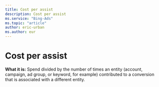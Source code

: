 ```yaml
---
title: Cost per assist
description: Cost per assist
ms.service: "Bing-Ads"
ms.topic: "article"
author: eric-urban
ms.author: eur
---
```


# Cost per assist

**What it is:**     Spend divided by the number of times an entity (account, campaign, ad group, or keyword, for example) contributed to a conversion that is associated with a different entity.


